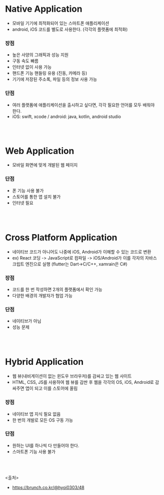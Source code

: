 # Native Application
- 모바일 기기에 최적화되어 있는 스마트폰 애플리케이션
- android, iOS 코드를 별도로 사용한다. (각각의 플랫폼에 최적화)

### 장점
- 높은 사양의 그래픽과 성능 지원
- 구동 속도 빠름
- 인터넷 없이 사용 가능
- 핸드폰 기능 핸들링 유용 (진동, 카메라 등)
- 기기에 저장된 주소록, 파일 등의 정보 사용 가능

### 단점
- 여러 플랫폼에 애플리케이션을 출시하고 싶다면, 각각 필요한 언어를 모두 배워야 한다.
- iOS: swift, xcode / android: java, kotlin, android studio

<br><br>

# Web Application
- 모바일 화면에 맞게 개발된 웹 페이지

### 단점
- 폰 기능 사용 불가
- 스토어를 통한 앱 설치 불가
- 인터넷 필요

<br><br>

# Cross Platform Application
- 네이티브 코드가 아니어도 나중에 iOS, Android가 이해할 수 있는 코드로 변환
- ex) React 코딩 -> JavaScript로 컴파일 -> iOS/Android가 이를 각자의 자바스크립트 엔진으로 실행 (flutter는 Dart->C/C++, xamrain은 C#)

### 장점
- 코드를 한 번 작성하면 2개의 플랫폼에서 확인 가능
- 다양한 배경의 개발자가 협업 가능

### 단점
- 네이티브가 아님
- 성능 문제

<br><br>

# Hybrid Application
- 웹 뷰(내비게이션이 없는 윈도우 브라우저)를 감싸고 있는 웹 사이트
- HTML, CSS, JS를 사용하여 웹 뷰를 감싼 후 웹을 각각의 OS, iOS, Android로 감싸주면 앱이 되고 이를 스토어에 올림

### 장점
- 네이티브 앱 지식 필요 없음
- 한 번의 개발로 모든 OS 구동 가능

### 단점
- 원하는 UI를 하나씩 다 만들어야 한다.
- 스마트폰 기능 사용 불가

<br><br><br>
<출처>
- https://brunch.co.kr/@hyoi0303/48
